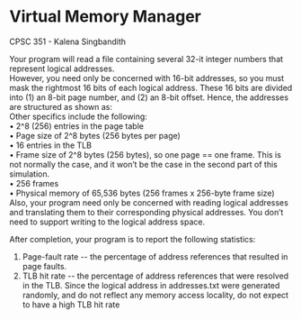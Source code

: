 # Virtual Memory Manager 
CPSC 351 - Kalena Singbandith 


Your program will read a file containing several 32-it integer numbers that represent logical addresses.<br>
However, you need only be concerned with 16-bit addresses, so you must mask the rightmost 16 bits of
each logical address. These 16 bits are divided into (1) an 8-bit page number, and (2) an 8-bit offset.
Hence, the addresses are structured as shown as:<br>
Other specifics include the following: <br>
• 2^8 (256) entries in the page table <br>
• Page size of 2^8 bytes (256 bytes per page) <br>
• 16 entries in the TLB<br>
• Frame size of 2^8 bytes (256 bytes), so one page == one frame. This is not normally the
case, and it won’t be the case in the second part of this simulation. <br>
• 256 frames<br>
• Physical memory of 65,536 bytes (256 frames x 256-byte frame size)<br>
Also, your program need only be concerned with reading logical addresses and translating them to their
corresponding physical addresses. You don’t need to support writing to the logical address space.


After completion, your program is to report the following statistics:
1. Page-fault rate -- the percentage of address references that resulted in page faults.
2. TLB hit rate -- the percentage of address references that were resolved in the TLB.
Since the logical address in addresses.txt were generated randomly, and do not reflect any memory
access locality, do not expect to have a high TLB hit rate
